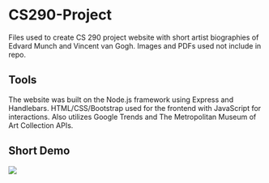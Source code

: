 # CS290-Project
Files used to create CS 290 project website with short artist biographies of Edvard Munch and Vincent van Gogh. Images and PDFs used not include in repo.

## Tools
The website was built on the Node.js framework using Express and Handlebars. HTML/CSS/Bootstrap used for the frontend with JavaScript for interactions. Also utilizes Google Trends and The Metropolitan Museum of Art Collection APIs.

## Short Demo
![](cs290projectdemo.gif)
